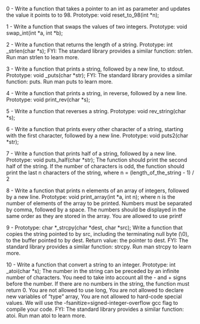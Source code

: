 0 - Write a function that takes a pointer to an int as parameter and updates the value it points to to 98. Prototype: void reset_to_98(int *n);

1 - Write a function that swaps the values of two integers. Prototype: void swap_int(int *a, int *b);

2 - Write a function that returns the length of a string. Prototype: int _strlen(char *s); FYI: The standard library provides a similar function: strlen. Run man strlen to learn more.

3 - Write a function that prints a string, followed by a new line, to stdout. Prototype: void _puts(char *str); FYI: The standard library provides a similar function: puts. Run man puts to learn more.

4 - Write a function that prints a string, in reverse, followed by a new line. Prototype: void print_rev(char *s);

5 - Write a function that reverses a string. Prototype: void rev_string(char *s);

6 - Write a function that prints every other character of a string, starting with the first character, followed by a new line. Prototype: void puts2(char *str);

7 - Write a function that prints half of a string, followed by a new line. Prototype: void puts_half(char *str); The function should print the second half of the string. If the number of characters is odd, the function should print the last n characters of the string, where n = (length_of_the_string - 1) / 2

8 - Write a function that prints n elements of an array of integers, followed by a new line. Prototype: void print_array(int *a, int n); where n is the number of elements of the array to be printed. Numbers must be separated by comma, followed by a space. The numbers should be displayed in the same order as they are stored in the array. You are allowed to use printf

9 - Prototype: char *_strcpy(char *dest, char *src); Write a function that copies the string pointed to by src, including the terminating null byte (\0), to the buffer pointed to by dest. Return value: the pointer to dest. FYI: The standard library provides a similar function: strcpy. Run man strcpy to learn more.

10 - Write a function that convert a string to an integer. Prototype: int _atoi(char *s); The number in the string can be preceded by an infinite number of characters. You need to take into account all the - and + signs before the number. If there are no numbers in the string, the function must return 0. You are not allowed to use long, You are not allowed to declare new variables of “type” array, You are not allowed to hard-code special values. We will use the -fsanitize=signed-integer-overflow gcc flag to compile your code. FYI: The standard library provides a similar function: atoi. Run man atoi to learn more.

